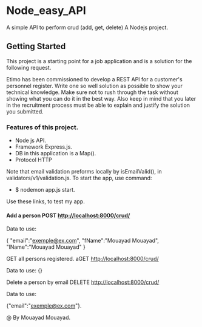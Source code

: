 # Node_easy_API

A simple API to perform crud (add, get, delete) A Nodejs project.

## Getting Started

This project is a starting point for a job application and is a solution for the following request.

Etimo has been commissioned to develop a REST API for a customer's personnel register. Write one so well
solution as possible to show your technical knowledge. Make sure not to rush through
the task without showing what you can do it in the best way. Also keep in mind that you later in
the recruitment process must be able to explain and justify the solution you submitted.

### Features of this project.
- Node js API. 
- Framework Express.js.
- DB in this application is a Map().
- Protocol HTTP


Note that email validation preforms locally by isEmailValid(), in validators/v1/validation.js.
To start the app, use command:

- $ nodemon app.js start.

Use these links, to test my app.

#### Add a person POST [http://localhost:8000/crud/](http://localhost:8000/crud/)

Data to use:

{
"email":"[exemple@ex.com](mailto:exemple@ex.com)",
"fName":"Mouayad Mouayad",
"lName":"Mouayad Mouayad"
}

GET all persons registered.
aGET [http://localhost:8000/crud/](http://localhost:8000/crud/)

Data to use:
{}

Delete a person by email DELETE [http://localhost:8000/crud/](http://localhost:8000/crud/)

Data to use:

{"email":"[exemple@ex.com](mailto:exemple@ex.com)"}.

@ By Mouayad Mouayad.
